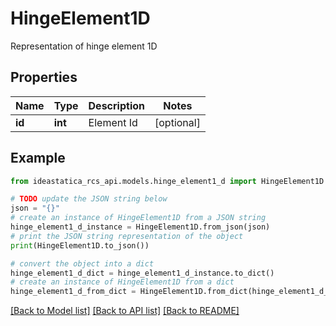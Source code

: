 # HingeElement1D

Representation of hinge element 1D

## Properties

Name | Type | Description | Notes
------------ | ------------- | ------------- | -------------
**id** | **int** | Element Id | [optional] 

## Example

```python
from ideastatica_rcs_api.models.hinge_element1_d import HingeElement1D

# TODO update the JSON string below
json = "{}"
# create an instance of HingeElement1D from a JSON string
hinge_element1_d_instance = HingeElement1D.from_json(json)
# print the JSON string representation of the object
print(HingeElement1D.to_json())

# convert the object into a dict
hinge_element1_d_dict = hinge_element1_d_instance.to_dict()
# create an instance of HingeElement1D from a dict
hinge_element1_d_from_dict = HingeElement1D.from_dict(hinge_element1_d_dict)
```
[[Back to Model list]](../README.md#documentation-for-models) [[Back to API list]](../README.md#documentation-for-api-endpoints) [[Back to README]](../README.md)


